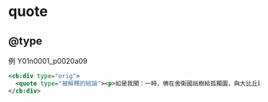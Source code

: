 # quote

## @type

例 Y01n0001_p0020a09

```xml
<cb:div type="orig">
  <quote type="被解釋的經論"><p>如是我聞：一時，佛在舍衛國祇樹給孤獨園，與大比丘眾千二百五十人俱。</p></quote>
</cb:div>
```
